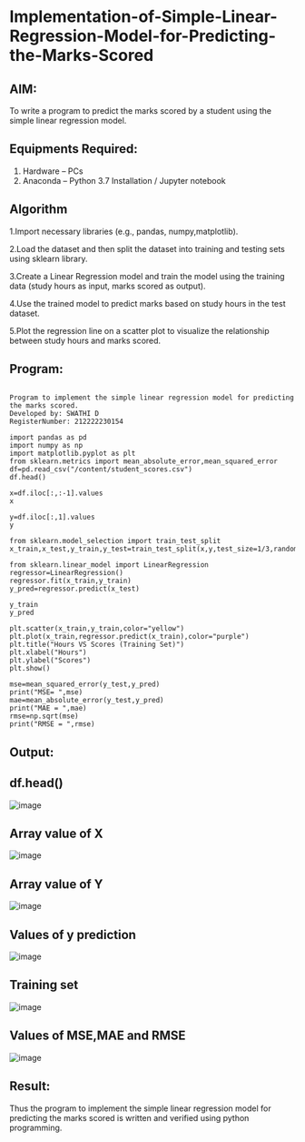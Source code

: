 # Implementation-of-Simple-Linear-Regression-Model-for-Predicting-the-Marks-Scored

## AIM:
To write a program to predict the marks scored by a student using the simple linear regression model.

## Equipments Required:
1. Hardware – PCs
2. Anaconda – Python 3.7 Installation / Jupyter notebook

## Algorithm

1.Import necessary libraries (e.g., pandas, numpy,matplotlib).

2.Load the dataset and then split the dataset into training and testing sets using sklearn library.

3.Create a Linear Regression model and train the model using the training data (study hours as input, marks scored as output).

4.Use the trained model to predict marks based on study hours in the test dataset.

5.Plot the regression line on a scatter plot to visualize the relationship between study hours and marks scored.

## Program:
```

Program to implement the simple linear regression model for predicting the marks scored.
Developed by: SWATHI D
RegisterNumber: 212222230154

import pandas as pd
import numpy as np
import matplotlib.pyplot as plt
from sklearn.metrics import mean_absolute_error,mean_squared_error
df=pd.read_csv("/content/student_scores.csv")
df.head()

x=df.iloc[:,:-1].values
x

y=df.iloc[:,1].values
y

from sklearn.model_selection import train_test_split
x_train,x_test,y_train,y_test=train_test_split(x,y,test_size=1/3,random_state=0)

from sklearn.linear_model import LinearRegression
regressor=LinearRegression()
regressor.fit(x_train,y_train)
y_pred=regressor.predict(x_test)

y_train
y_pred

plt.scatter(x_train,y_train,color="yellow")
plt.plot(x_train,regressor.predict(x_train),color="purple")
plt.title("Hours VS Scores (Training Set)")
plt.xlabel("Hours")
plt.ylabel("Scores")
plt.show()

mse=mean_squared_error(y_test,y_pred)
print("MSE= ",mse)
mae=mean_absolute_error(y_test,y_pred)
print("MAE = ",mae)
rmse=np.sqrt(mse)
print("RMSE = ",rmse)

```

## Output:

## df.head()
![image](https://github.com/swathi22003343/Implementation-of-Simple-Linear-Regression-Model-for-Predicting-the-Marks-Scored/assets/120440439/d64b9d18-7b39-422d-8967-cf750e4ad4c1)

## Array value of X
![image](https://github.com/swathi22003343/Implementation-of-Simple-Linear-Regression-Model-for-Predicting-the-Marks-Scored/assets/120440439/9962ab52-f6b7-4143-95fd-9479f34c73e3)

## Array value of Y
![image](https://github.com/swathi22003343/Implementation-of-Simple-Linear-Regression-Model-for-Predicting-the-Marks-Scored/assets/120440439/728df3ad-a1d9-4945-a6f2-ca885220e96d)

## Values of y prediction
![image](https://github.com/swathi22003343/Implementation-of-Simple-Linear-Regression-Model-for-Predicting-the-Marks-Scored/assets/120440439/ec9cd745-f12e-4044-beaa-8f78d48a7f11)

## Training set
![image](https://github.com/swathi22003343/Implementation-of-Simple-Linear-Regression-Model-for-Predicting-the-Marks-Scored/assets/120440439/f854ae71-d3ac-4e40-bd14-25a20359553f)

## Values of MSE,MAE and RMSE
![image](https://github.com/swathi22003343/Implementation-of-Simple-Linear-Regression-Model-for-Predicting-the-Marks-Scored/assets/120440439/b4e0fc8f-0e28-46b8-a346-4df723954496)

## Result:
Thus the program to implement the simple linear regression model for predicting the marks scored is written and verified using python programming.
